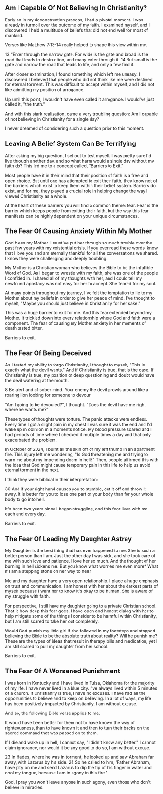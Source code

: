<div id='meta'>
    <div key='subtext' value='Are you free to leave?'></div>
    <div key='dob' value='2/2/2025'></div>
    <div key='description' value="Is leaving Christianity easy? For me, it wasn't. It was one of the most difficult things I have ever faced, and I am still actively walking through it. In this piece, I walk through the idea of 'Barriers to Exit' which are forces within a belief system which exists as a mean to prevent people from leaving. Enjoy."></div>
    <div key='keywords' value='God, Faith, Deconstruction, Doubt, Faith Crisis, Fear, Religion, Christianity, Belief'></div>
    <div key='video-src' value='https://www.youtube.com/embed/jsKmjsceNkU?si=M18EXjVcLkSFodvC'></div>
</div>


## Am I Capable Of Not Believing In Christianity?
Early on in my deconstruction process, I had a pivotal moment. I was already in turmoil over the outcome of my faith. I examined myself, and I discovered I held a multitude of beliefs that did not end well for most of mankind.

Verses like Matthew 7:13-14 really helped to shape this view within me.

<bible-quote title="Matthew 7:13-14" translation="NIV">
    13 “Enter through the narrow gate. For wide is the gate and broad is the road that leads to destruction, and many enter through it. 14 But small is the gate and narrow the road that leads to life, and only a few find it.
</bible-quote>

After closer examination, I found something which left me uneasy. I discovered I believed that people who did not think like me were destined for eternal torment. This was difficult to accept within myself, and I did not like admitting my position of arrogance.

Up until this point, I wouldn't have even called it arrogance. I would've just called it, "the truth."

And with this stark realization, came a very troubling question: Am I capable of not believing in Christianity for a single day?

I never dreamed of considering such a question prior to this moment.

## Leaving A Belief System Can Be Terrifying
After asking my big question, I set out to test myself. I was pretty sure I'd live through another day, and so what harm would a single day without my faith do? This led me to a concept called, "Barriers to Exit."

Most people have it in their mind that their position of faith is a free and open choice. But until one has attempted to exit their faith, they know not of the barriers which exist to keep them within their belief system. Barriers do exist, and for me, they played a crucial role in helping change the way I viewed Christianity as a whole.

At the heart of these barriers you will find a common theme: fear. Fear is the barrier which keeps people from exiting their faith, but the way this fear manifests can be highly dependent on your unique circumstances. 

## The Fear Of Causing Anxiety Within My Mother
God bless my Mother. I must've put her through so much trouble over the past few years with my existential crisis. If you ever read these words, know that I love you and am eternally thankful for all the conversations we shared. I know they were challenging and deeply troubling.

My Mother is a Christian woman who believes the Bible to be the infallible Word of God. As I began to wrestle with my faith, she was one of the people I confided in. I shared all of my thoughts with her, and I could tell my newfound apostacy was not easy for her to accept. She feared for my soul.

At many points throughout my journey, I've felt the temptation to lie to my Mother about my beliefs in order to give her peace of mind. I've thought to myself, "Maybe you should just believe in Christianity for her sake."

This was a huge barrier to exit for me. And this fear extended beyond my Mother. It trickled down into every relationship where God and faith were a component. The fear of causing my Mother anxiety in her moments of death tasted bitter. 

Barriers to exit.

## The Fear Of Being Deceived
As I tested my ability to forgo Christianity, I thought to myself, "This is exactly what the devil wants." And if Christianity is true, that is the case. If Christianity is true, my position of deep questioning and doubt would have the devil watering at the mouth.

<bible-quote title="1 Peter 5:8" translation="NIV">
    8 Be alert and of sober mind. Your enemy the devil prowls around like a roaring lion looking for someone to devour.
</bible-quote>

"Am I going to be devoured?", I thought. "Does the devil have me right where he wants me?"

These types of thoughts were torture. The panic attacks were endless. Every time I got a slight pain in my chest I was sure it was the end and I'd wake up in oblivion in a moments notice. My blood pressure soared and I had periods of time where I checked it multiple times a day and that only exacerbated the problem.

In October of 2024, I burnt all the skin off of my left thumb in an apartment fire. This injury left me wondering, "Is God threatening me and trying to warn me about my impending doom in hell?" Then, people affirmed this with the idea that God might cause temporary pain in this life to help us avoid eternal torment in the next.

I think they were biblical in their interpretation:

<bible-quote title="Matthew 5:30" translation="NIV">
    30 And if your right hand causes you to stumble, cut it off and throw it away. It is better for you to lose one part of your body than for your whole body to go into hell.
</bible-quote>

It's been two years since I began struggling, and this fear lives with me each and every day.

Barriers to exit.

## The Fear Of Leading My Daughter Astray
My Daughter is the best thing that has ever happened to me. She is such a better person than I am. Just the other day I was sick, and she took care of me with such love and patience. I love her so much. And the thought of her burning in hell sickens me. But you know what worries me even more? What if I am a stepping stone on her way to hell?

Me and my daughter have a very open relationship. I place a huge emphasis on trust and communication. I am honest with her about the darkest parts of myself because I want her to know it's okay to be human. She is aware of my struggle with faith.

For perspective, I still have my daughter going to a private Christian school. That is how deep this fear goes. I have open and honest dialog with her to help mitigate some of the things I consider to be harmful within Christianity, but I am still scared to take her out completely.

Would God punish my little girl if she followed in my footsteps and stopped believing the Bible to be the absolute truth about reality? Will he punish me? These are the types of ideas that result in therapy bills and medication, yet I am still scared to pull my daughter from her school.

Barriers to exit.

## The Fear Of A Worsened Punishment
I was born in Kentucky and I have lived in Tulsa, Oklahoma for the majority of my life. I have never lived in a blue city. I've always lived within 5 minutes of a church. If Christianity is true, I have no excuses. I have had all the opportunities to believe and to keep on believing. In a lot of ways, my life has been positively impacted by Christianity. I am without excuse.

And so, the following Bible verse applies to me:

<bible-quote title="2 Peter 2:21" translation="NIV">
    It would have been better for them not to have known the way of righteousness, than to have known it and then to turn their backs on the sacred command that was passed on to them.
</bible-quote>

If I die and wake up in hell, I cannot say, "I didn't know any better." I cannot claim ignorance, nor would it be any good to do so, I am without excuse.

<bible-quote title="Luke 16:23-24" translation="NIV">
    23 In Hades, where he was in torment, he looked up and saw Abraham far away, with Lazarus by his side. 24 So he called to him, ‘Father Abraham, have pity on me and send Lazarus to dip the tip of his finger in water and cool my tongue, because I am in agony in this fire.’
</bible-quote>

God, I pray you won't leave anyone in such agony, even those who don't believe in miracles.